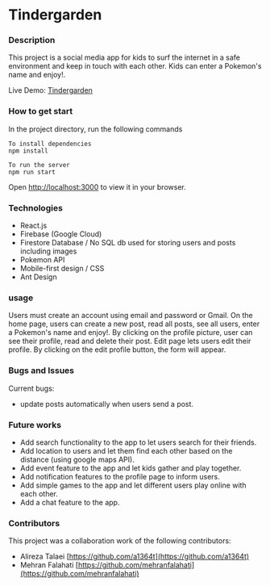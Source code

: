 # Tindergarden

### Description

This project is a social media app for kids to surf the internet in a safe environment and keep in touch with each other. Kids can enter a Pokemon's name and enjoy!.

Live Demo: [Tindergarden](https://tindergarden.netlify.app/) 

### How to get start

In the project directory, run the following commands 
```
To install dependencies
npm install

To run the server
npm run start
```

Open [http://localhost:3000](http://localhost:3000) to view it in your browser.



### Technologies

- React.js
- Firebase (Google Cloud)
- Firestore Database / No SQL db used for storing users and posts including images
- Pokemon API
- Mobile-first design / CSS
- Ant Design 

### usage
Users must create an account using email and password or Gmail. On the home page, users can create a new post, read all posts, see all users, enter a Pokemon's name and enjoy!.
By clicking on the profile picture, user can see their profile, read and delete their post.
Edit page lets users edit their profile. By clicking on the edit profile button, the form will appear.
### Bugs and Issues

Current bugs:
- update posts automatically when users send a post.

### Future works

- Add search functionality to the app to let users search for their friends.
- Add location to users and let them find each other based on the distance (using google maps API).
- Add event feature to the app and let kids gather and play together.
- Add notification features to the profile page to inform users.
- Add simple games to the app and let different users play online with each other.
- Add a chat feature to the app.


### Contributors
This project was a collaboration work of the following contributors:

- Alireza Talaei [https://github.com/a1364t](https://github.com/a1364t)
- Mehran Falahati [https://github.com/mehranfalahati](https://github.com/mehranfalahati)



